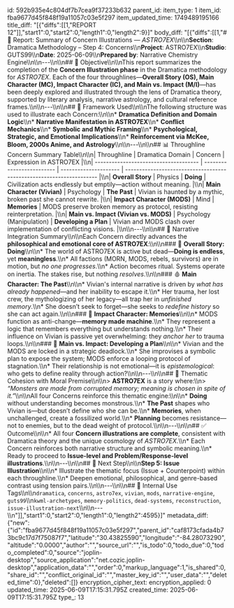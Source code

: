 id: 592b935e4c804df7b7cea9f37233b632
parent_id: 
item_type: 1
item_id: fba9677d45f848f19a11057c03e5f297
item_updated_time: 1749489195166
title_diff: "[{\"diffs\":[[1,\"REPORT 12\"]],\"start1\":0,\"start2\":0,\"length1\":0,\"length2\":9}]"
body_diff: "[{\"diffs\":[[1,\"# 📘 Report: Summary of Concern Illustrations — *ASTRO7EX*\\\n\\\n**Section**: Dramatica Methodology – Step 4: Concerns\\\n**Project**: ASTRO7EX\\\n**Studio**: GUTS99\\\n**Date**: 2025-06-09\\\n**Prepared by**: Narrative Chemistry Engine\\\n\\\n---\\\n\\\n## 🎯 Objective\\\n\\\nThis report summarizes the completion of the **Concern Illustration phase** in the Dramatica methodology for *ASTRO7EX*. Each of the four throughlines—**Overall Story (OS), Main Character (MC), Impact Character (IC), and Main vs. Impact (M/I)**—has been deeply explored and illustrated through the lens of Dramatica theory, supported by literary analysis, narrative astrology, and cultural reference frames.\\\n\\\n---\\\n\\\n## 📐 Framework Used\\\n\\\nThe following structure was used to illustrate each Concern:\\\n\\\n* **Dramatica Definition and Domain Logic**\\\n* **Narrative Manifestation in ASTRO7EX**\\\n* **Conflict Mechanics**\\\n* **Symbolic and Mythic Framing**\\\n* **Psychological, Strategic, and Emotional Implications**\\\n* **Reinforcement via McKee, Bloom, 2000s Anime, and Astrology**\\\n\\\n---\\\n\\\n## 📊 Throughline Concern Summary Table\\\n\\\n| Throughline                           | Dramatica Domain          | Concern               | Expression in ASTRO7EX                                               |\\\n| ------------------------------------- | ------------------------- | --------------------- | -------------------------------------------------------------------- |\\\n| **Overall Story**                     | Physics                   | **Doing**             | Civilization acts endlessly but emptily—action without meaning.      |\\\n| **Main Character (Vivian)**           | Psychology                | **The Past**          | Vivian is haunted by a mythic, broken past she cannot rewrite.       |\\\n| **Impact Character (MODS)**           | Mind                      | **Memories**          | MODS preserve broken memory as protocol, resisting reinterpretation. |\\\n| **Main vs. Impact (Vivian vs. MODS)** | Psychology (Manipulation) | **Developing a Plan** | Vivian and MODS clash over implementation of conflicting visions.    |\\\n\\\n---\\\n\\\n## 🧩 Narrative Integration Summary\\\n\\\nEach Concern directly advances the **philosophical and emotional core of ASTRO7EX**:\\\n\\\n### 🔧 **Overall Story: Doing**\\\n\\\n* The world of ASTRO7EX is active but dead—**Doing is endless**, yet **meaningless**.\\\n* All factions (MORN, MODS, rebels, survivors) are in motion, but *no one progresses*.\\\n* Action becomes ritual. Systems operate on inertia. The stakes rise, but nothing *resolves*.\\\n\\\n### 🩸 **Main Character: The Past**\\\n\\\n* Vivian's internal narrative is driven by *what has already happened*—and her inability to escape it.\\\n* Her trauma, her lost crew, the mythologizing of her legacy—all trap her in *unfinished memory*.\\\n* She doesn’t seek to forget—she seeks to *redefine history* so she can act again.\\\n\\\n### 🧠 **Impact Character: Memories**\\\n\\\n* MODS function as anti-change—**memory made machine**.\\\n* They represent a logic that remembers everything but understands nothing.\\\n* Their influence on Vivian is passive yet overwhelming: they *anchor her* to trauma loops.\\\n\\\n### 🧭 **Main vs. Impact: Developing a Plan**\\\n\\\n* Vivian and the MODS are locked in a strategic deadlock.\\\n* She improvises a symbolic plan to expose the system; MODS enforce a looping protocol of stagnation.\\\n* Their relationship is not emotional—it is *epistemological*: who gets to define reality through action?\\\n\\\n---\\\n\\\n## 🧪 Thematic Cohesion with Moral Premise\\\n\\\n> **ASTRO7EX** is a story where:\\\n> *“Monsters are made from corrupted memory; meaning is chosen in spite of it.”*\\\n\\\nAll four Concerns reinforce this thematic engine:\\\n\\\n* **Doing** without understanding becomes monstrous.\\\n* **The Past** shapes who Vivian is—but doesn’t define who she can be.\\\n* **Memories**, when unchallenged, create a fossilized world.\\\n* **Planning** becomes resistance—not to enemies, but to the dead weight of protocol.\\\n\\\n---\\\n\\\n## ✅ Outcome\\\n\\\n* All four **Concern illustrations are complete**, consistent with Dramatica theory and the unique cosmology of *ASTRO7EX*.\\\n* Each Concern reinforces both narrative structure and symbolic meaning.\\\n* Ready to proceed to **Issue-level and Problem/Response-level illustrations**.\\\n\\\n---\\\n\\\n## 🏁 Next Step\\\n\\\n**Step 5: Issue Illustration**\\\n\\\n* Illustrate the thematic focus (Issue + Counterpoint) within each throughline.\\\n* Deepen emotional, philosophical, and genre-based contrast using tension pairs.\\\n\\\n---\\\n\\\n## 🧪 Internal Use Tags\\\n\\\n`dramatica`, `concerns`, `astro7ex`, `vivian`, `mods`, `narrative-engine`, `guts99`\\\n`kwml-archetypes`, `memory-politics`, `dead-systems`, `reconstruction`, `issue-illustration-next`\\\n\\\n---\\\n\"]],\"start1\":0,\"start2\":0,\"length1\":0,\"length2\":4595}]"
metadata_diff: {"new":{"id":"fba9677d45f848f19a11057c03e5f297","parent_id":"caf8173cfada4b73bc9c17d7f75087f7","latitude":"30.43825590","longitude":"-84.28073290","altitude":"0.0000","author":"","source_url":"","is_todo":0,"todo_due":0,"todo_completed":0,"source":"joplin-desktop","source_application":"net.cozic.joplin-desktop","application_data":"","order":0,"markup_language":1,"is_shared":0,"share_id":"","conflict_original_id":"","master_key_id":"","user_data":"","deleted_time":0},"deleted":[]}
encryption_cipher_text: 
encryption_applied: 0
updated_time: 2025-06-09T17:15:31.795Z
created_time: 2025-06-09T17:15:31.795Z
type_: 13